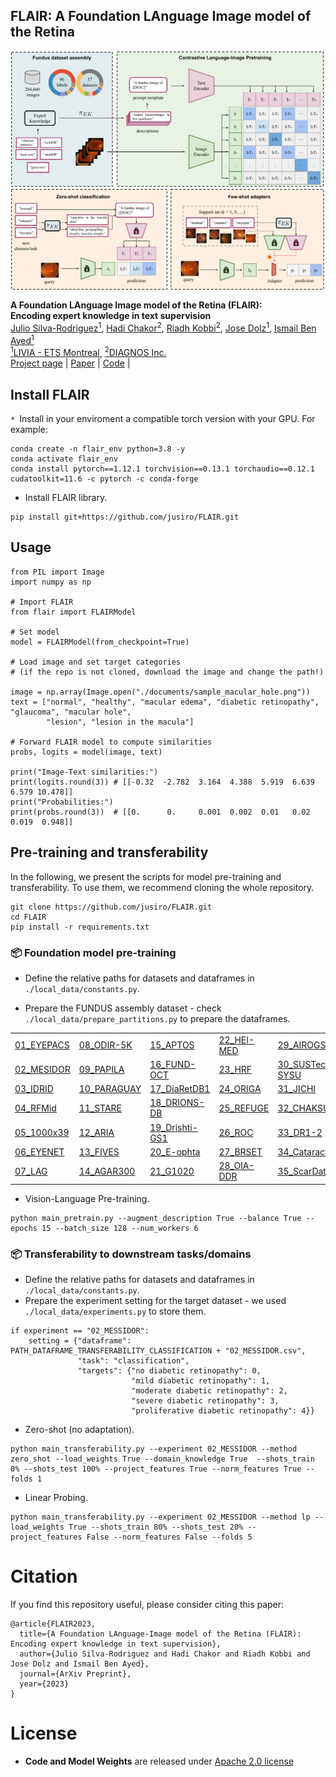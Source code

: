 ## FLAIR: A Foundation LAnguage Image model of the Retina

<img src="./documents/flair.png" width = "1000" alt="" align=center /> <br/>

<b>A Foundation LAnguage Image model of the Retina (FLAIR):</b> <br/>
<b>Encoding expert knowledge in text supervision</b> <br/>
[Julio Silva-Rodriguez<sup>1</sup>](https://scholar.google.es/citations?user=1UMYgHMAAAAJ&hl),
[Hadi Chakor<sup>2</sup>](https://scholar.google.ca/citations?user=0Njg-cQAAAAJ&hl),
[Riadh Kobbi<sup>2</sup>](https://ca.linkedin.com/in/riadh-kobbi),
[Jose Dolz<sup>1</sup>](https://scholar.google.es/citations?user=yHQIFFMAAAAJ&hl),
[Ismail Ben Ayed<sup>1</sup>](https://scholar.google.es/citations?user=29vyUccAAAAJ&hl) <br/>
[<sup>1</sup>LIVIA - ETS Montreal](https://liviamtl.ca/), [<sup>2</sup>DIAGNOS  Inc.](https://www.diagnos.com/)<br/>
[Project page](https://jusiro.github.io/projects/flair) | [Paper](https://arxiv.org/pdf/2308.07898.pdf) | [Code](https://github.com/jusiro/fewshot-finetuning) |

## Install FLAIR

`* `Install in your enviroment a compatible torch version with your GPU. For example:
```
conda create -n flair_env python=3.8 -y
conda activate flair_env
conda install pytorch==1.12.1 torchvision==0.13.1 torchaudio==0.12.1 cudatoolkit=11.6 -c pytorch -c conda-forge
```

* Install FLAIR library.
```
pip install git+https://github.com/jusiro/FLAIR.git
```

## Usage

```
from PIL import Image
import numpy as np

# Import FLAIR
from flair import FLAIRModel

# Set model
model = FLAIRModel(from_checkpoint=True)

# Load image and set target categories 
# (if the repo is not cloned, download the image and change the path!)

image = np.array(Image.open("./documents/sample_macular_hole.png"))
text = ["normal", "healthy", "macular edema", "diabetic retinopathy", "glaucoma", "macular hole",
        "lesion", "lesion in the macula"]

# Forward FLAIR model to compute similarities
probs, logits = model(image, text)

print("Image-Text similarities:")
print(logits.round(3)) # [[-0.32  -2.782  3.164  4.388  5.919  6.639  6.579 10.478]]
print("Probabilities:")
print(probs.round(3))  # [[0.      0.     0.001  0.002  0.01   0.02   0.019  0.948]]
```

## Pre-training and transferability

In the following, we present the scripts for model pre-training and transferability. To use them, we recommend cloning the whole repository.

```
git clone https://github.com/jusiro/FLAIR.git
cd FLAIR
pip install -r requirements.txt
```

### 📦 Foundation model pre-training

* Define the relative paths for datasets and dataframes in `./local_data/constants.py`.

* Prepare the FUNDUS assembly dataset - check `./local_data/prepare_partitions.py` to prepare the dataframes.


|                                                                                                                                         |                                                                                                                           |                                                                                        |                                                                             |                                                                                                                                                                 |                                                                                                         |
|-----------------------------------------------------------------------------------------------------------------------------------------|---------------------------------------------------------------------------------------------------------------------------|----------------------------------------------------------------------------------------|-----------------------------------------------------------------------------|-----------------------------------------------------------------------------------------------------------------------------------------------------------------|---------------------------------------------------------------------------------------------------------|
| [01_EYEPACS](https://www.kaggle.com/datasets/mariaherrerot/eyepacspreprocess)                                                           | [08_ODIR-5K](https://www.kaggle.com/datasets/andrewmvd/ocular-disease-recognition-odir5k)                                 | [15_APTOS](https://www.kaggle.com/competitions/aptos2019-blindness-detection/data)     | [22_HEI-MED](https://github.com/lgiancaUTH/HEI-MED)                         | [29_AIROGS](https://zenodo.org/record/5793241#.ZDi2vNLMJH5)                                                                                                     | [36_ACRIMA](https://biomedical-engineering-online.biomedcentral.com/articles/10.1186/s12938-019-0649-y) |
| [02_MESIDOR](https://www.adcis.net/en/third-party/messidor2/)                                                                           | [09_PAPILA](https://figshare.com/articles/dataset/PAPILA/14798004/1)                                                      | [16_FUND-OCT](https://data.mendeley.com/datasets/trghs22fpg/3)                         | [23_HRF](http://www5.cs.fau.de/research/data/fundus-images/)                | [30_SUSTech-SYSU](https://figshare.com/articles/dataset/The_SUSTech-SYSU_dataset_for_automated_exudate_detection_and_diabetic_retinopathy_grading/12570770/1)   | [37_DeepDRiD](https://github.com/deepdrdoc/DeepDRiD)                                                    |
| [03_IDRID](https://idrid.grand-challenge.org/Rules/)                                                                                    | [10_PARAGUAY](https://zenodo.org/record/4647952#.ZBT5xXbMJD9)                                                             | [17_DiaRetDB1](https://www.it.lut.fi/project/imageret/diaretdb1_v2_1/)                 | [24_ORIGA](https://pubmed.ncbi.nlm.nih.gov/21095735/)                       | [31_JICHI](https://figshare.com/articles/figure/Davis_Grading_of_One_and_Concatenated_Figures/4879853/1)                                                        |                                                                                                         |
| [04_RFMid](https://ieee-dataport.org/documents/retinal-fundus-multi-disease-image-dataset-rfmid-20)                                     | [11_STARE](https://cecas.clemson.edu/~ahoover/stare/)                                                                     | [18_DRIONS-DB](http://www.ia.uned.es/~ejcarmona/DRIONS-DB.html)                        | [25_REFUGE](https://refuge.grand-challenge.org/)                            | [32_CHAKSU](https://figshare.com/articles/dataset/Ch_k_u_A_glaucoma_specific_fundus_image_database/20123135?file=38944805)                                      |                                                                                                         |
| [05_1000x39](https://www.nature.com/articles/s41467-021-25138-w#Sec16)                                                                  | [12_ARIA](https://www.damianjjfarnell.com/?page_id=276)                                                                   | [19_Drishti-GS1](http://cvit.iiit.ac.in/projects/mip/drishti-gs/mip-dataset2/Home.php) | [26_ROC](http://webeye.ophth.uiowa.edu/ROC/)                                | [33_DR1-2](https://figshare.com/articles/dataset/Advancing_Bag_of_Visual_Words_Representations_for_Lesion_Classification_in_Retinal_Images/953671?file=6502302) |                                                                                                         |
| [06_EYENET](https://github.com/Jhhuangkay/DeepOpht-Medical-Report-Generation-for-Retinal-Images-via-Deep-Models-and-Visual-Explanation) | [13_FIVES](https://figshare.com/articles/figure/FIVES_A_Fundus_Image_Dataset_for_AI-based_Vessel_Segmentation/19688169/1) | [20_E-ophta](https://www.adcis.net/en/third-party/e-ophtha/)                           | [27_BRSET](https://physionet.org/content/brazilian-ophthalmological/1.0.0/) | [34_Cataract](https://www.kaggle.com/datasets/jr2ngb/cataractdataset)                                                                                           |                                                                                                         |
| [07_LAG](https://github.com/smilell/AG-CNN)                                                                                             | [14_AGAR300](https://ieee-dataport.org/open-access/diabetic-retinopathy-fundus-image-datasetagar300)                      | [21_G1020](https://arxiv.org/abs/2006.09158)                                           | [28_OIA-DDR](https://github.com/nkicsl/DDR-dataset)                         | [35_ScarDat](https://github.com/li-xirong/fundus10k)                                                                                                            |                                                                                                         |


* Vision-Language Pre-training.

```
python main_pretrain.py --augment_description True --balance True --epochs 15 --batch_size 128 --num_workers 6
```

### 📦 Transferability to downstream tasks/domains
* Define the relative paths for datasets and dataframes in `./local_data/constants.py`.
* Prepare the experiment setting for the target dataset - we used `./local_data/experiments.py` to store them.

```
if experiment == "02_MESSIDOR":
    setting = {"dataframe": PATH_DATAFRAME_TRANSFERABILITY_CLASSIFICATION + "02_MESSIDOR.csv",
               "task": "classification",
               "targets": {"no diabetic retinopathy": 0,
                           "mild diabetic retinopathy": 1,
                           "moderate diabetic retinopathy": 2,
                           "severe diabetic retinopathy": 3,
                           "proliferative diabetic retinopathy": 4}}
```

* Zero-shot (no adaptation).

```
python main_transferability.py --experiment 02_MESSIDOR --method zero_shot --load_weights True --domain_knowledge True  --shots_train 0% --shots_test 100% --project_features True --norm_features True --folds 1 
```

* Linear Probing.

```
python main_transferability.py --experiment 02_MESSIDOR --method lp --load_weights True --shots_train 80% --shots_test 20% --project_features False --norm_features False --folds 5 
```

# Citation

If you find this repository useful, please consider citing this paper:
```
@article{FLAIR2023,
  title={A Foundation LAnguage-Image model of the Retina (FLAIR): Encoding expert knowledge in text supervision},
  author={Julio Silva-Rodriguez and Hadi Chakor and Riadh Kobbi and Jose Dolz and Ismail Ben Ayed},
  journal={ArXiv Preprint},
  year={2023}
}
```

# License

- **Code and Model Weights** are released under [Apache 2.0 license](LICENSE)
